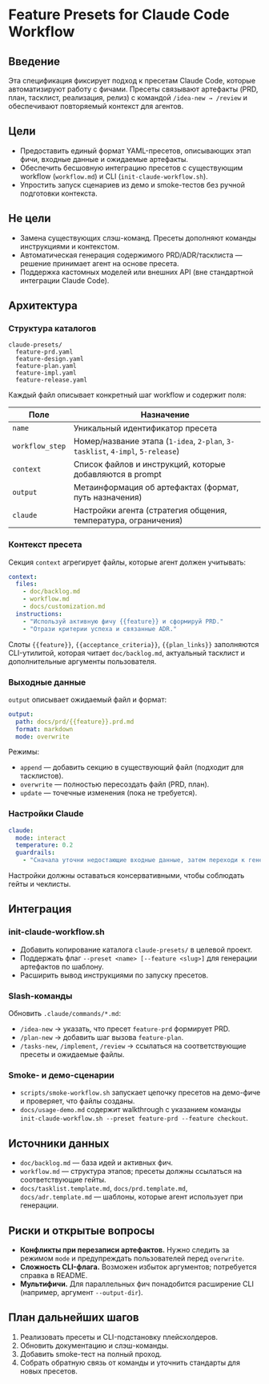 # Feature Presets for Claude Code Workflow

## Введение

Эта спецификация фиксирует подход к пресетам Claude Code, которые автоматизируют работу с фичами. Пресеты связывают артефакты (PRD, план, тасклист, реализация, релиз) с командой `/idea-new → /review` и обеспечивают повторяемый контекст для агентов.

## Цели

- Предоставить единый формат YAML-пресетов, описывающих этап фичи, входные данные и ожидаемые артефакты.
- Обеспечить бесшовную интеграцию пресетов с существующим workflow (`workflow.md`) и CLI (`init-claude-workflow.sh`).
- Упростить запуск сценариев из демо и smoke-тестов без ручной подготовки контекста.

## Не цели

- Замена существующих слэш-команд. Пресеты дополняют команды инструкциями и контекстом.
- Автоматическая генерация содержимого PRD/ADR/тасклиста — решение принимает агент на основе пресета.
- Поддержка кастомных моделей или внешних API (вне стандартной интеграции Claude Code).

## Архитектура

### Структура каталогов

```
claude-presets/
  feature-prd.yaml
  feature-design.yaml
  feature-plan.yaml
  feature-impl.yaml
  feature-release.yaml
```

Каждый файл описывает конкретный шаг workflow и содержит поля:

| Поле            | Назначение                                                           |
| --------------- | -------------------------------------------------------------------- |
| `name`          | Уникальный идентификатор пресета                                     |
| `workflow_step` | Номер/название этапа (`1-idea`, `2-plan`, `3-tasklist`, `4-impl`, `5-release`) |
| `context`       | Список файлов и инструкций, которые добавляются в prompt             |
| `output`        | Метаинформация об артефактах (формат, путь назначения)               |
| `claude`        | Настройки агента (стратегия общения, температура, ограничения)       |

### Контекст пресета

Секция `context` агрегирует файлы, которые агент должен учитывать:

```yaml
context:
  files:
    - doc/backlog.md
    - workflow.md
    - docs/customization.md
  instructions:
    - "Используй активную фичу {{feature}} и сформируй PRD."
    - "Отрази критерии успеха и связанные ADR."
```

Слоты `{{feature}}`, `{{acceptance_criteria}}`, `{{plan_links}}` заполняются CLI-утилитой, которая читает `doc/backlog.md`, актуальный тасклист и дополнительные аргументы пользователя.

### Выходные данные

`output` описывает ожидаемый файл и формат:

```yaml
output:
  path: docs/prd/{{feature}}.prd.md
  format: markdown
  mode: overwrite
```

Режимы:
- `append` — добавить секцию в существующий файл (подходит для тасклистов).
- `overwrite` — полностью пересоздать файл (PRD, план).
- `update` — точечные изменения (пока не требуется).

### Настройки Claude

```yaml
claude:
  mode: interact
  temperature: 0.2
  guardrails:
    - "Сначала уточни недостающие входные данные, затем переходи к генерации."
```

Настройки должны оставаться консервативными, чтобы соблюдать гейты и чеклисты.

## Интеграция

### init-claude-workflow.sh

- Добавить копирование каталога `claude-presets/` в целевой проект.
- Поддержать флаг `--preset <name> [--feature <slug>]` для генерации артефактов по шаблону.
- Расширить вывод инструкциями по запуску пресетов.

### Slash-команды

Обновить `.claude/commands/*.md`:
- `/idea-new` → указать, что пресет `feature-prd` формирует PRD.
- `/plan-new` → добавить шаг вызова `feature-plan`.
- `/tasks-new`, `/implement`, `/review` → ссылаться на соответствующие пресеты и ожидаемые файлы.

### Smoke- и демо-сценарии

- `scripts/smoke-workflow.sh` запускает цепочку пресетов на демо-фиче и проверяет, что файлы созданы.
- `docs/usage-demo.md` содержит walkthrough с указанием команды `init-claude-workflow.sh --preset feature-prd --feature checkout`.

## Источники данных

- `doc/backlog.md` — база идей и активных фич.
- `workflow.md` — структура этапов; пресеты должны ссылаться на соответствующие гейты.
- `docs/tasklist.template.md`, `docs/prd.template.md`, `docs/adr.template.md` — шаблоны, которые агент использует при генерации.

## Риски и открытые вопросы

- **Конфликты при перезаписи артефактов.** Нужно следить за режимом `mode` и предупреждать пользователей перед `overwrite`.
- **Сложность CLI-флага.** Возможен избыток аргументов; потребуется справка в README.
- **Мультифичи.** Для параллельных фич понадобится расширение CLI (например, аргумент `--output-dir`).

## План дальнейших шагов

1. Реализовать пресеты и CLI-подстановку плейсхолдеров.
2. Обновить документацию и слэш-команды.
3. Добавить smoke-тест на полный проход.
4. Собрать обратную связь от команды и уточнить стандарты для новых пресетов.


